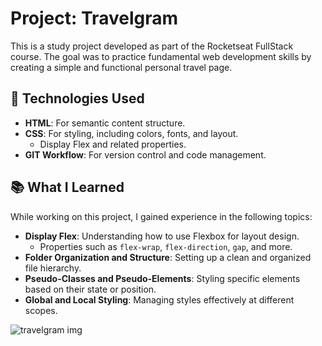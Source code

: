 # Project: Travelgram

This is a study project developed as part of the Rocketseat FullStack course. The goal was to practice fundamental web development skills by creating a simple and functional personal travel page.

## 🚀 Technologies Used

- **HTML**: For semantic content structure.
- **CSS**: For styling, including colors, fonts, and layout.
  - Display Flex and related properties.
- **GIT Workflow**: For version control and code management.

## 📚 What I Learned

While working on this project, I gained experience in the following topics:

- **Display Flex**: Understanding how to use Flexbox for layout design.
  - Properties such as `flex-wrap`, `flex-direction`, `gap`, and more.
- **Folder Organization and Structure**: Setting up a clean and organized file hierarchy.
- **Pseudo-Classes and Pseudo-Elements**: Styling specific elements based on their state or position.
- **Global and Local Styling**: Managing styles effectively at different scopes.

![travelgram img](https://github.com/user-attachments/assets/8318f23d-a065-4e32-8994-8cef44828538)
